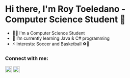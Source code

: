# Hi there, I'm Roy Toeledano - Computer Science Student 👋 

- 👨‍🎓 I'm a Computer Science Student
- 🌱 I’m currently learning Java & C# programming 
- ⚡ Interests: Soccer and Basketball ⚽🏀

### Connect with me:

[<img align="left" alt="Roy | LinkedIn" width="22px" src="https://cdn.jsdelivr.net/npm/simple-icons@v3/icons/linkedin.svg" />][linkedin]
[<img align="left" alt="Roy | Gmail" width="22px" src="https://cdn.jsdelivr.net/npm/simple-icons@v3/icons/gmail.svg" />][gmail]

<br />

<br />
<br />

[gmail]: https://mail.google.com/mail/?view=cm&source=mailto&to=[roytol12@gmail.com]
[linkedin]: https://www.linkedin.com/in/roy-toledano-552917211/
